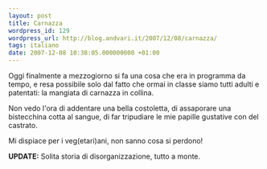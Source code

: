 ```yaml
---
layout: post
title: Carnazza
wordpress_id: 129
wordpress_url: http://blog.andvari.it/2007/12/08/carnazza/
tags: italiano
date: 2007-12-08 10:38:05.000000000 +01:00
---
```

 Oggi finalmente a mezzogiorno si fa una cosa che era in programma da tempo, e resa possibile solo dal fatto che ormai in classe siamo tutti adulti e patentati: la mangiata di carnazza in collina.

Non vedo l'ora di addentare una bella costoletta, di assaporare una bistecchina cotta al sangue, di far tripudiare le mie papille gustative con del castrato.

Mi dispiace per i veg(etari)ani, non sanno cosa si perdono!

<strong>UPDATE:</strong> Solita storia di disorganizzazione, tutto a monte.
